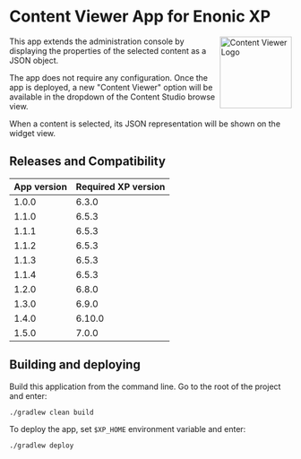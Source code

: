 # Content Viewer App for Enonic XP

<img align="right" alt="Content Viewer Logo" src="https://rawgithub.com/enonic/app-content-viewer/master/src/main/resources/assets/img/content_viewer_cleaned.svg" width="128">

This app extends the administration console by displaying
the properties of the selected content as a JSON object.

The app does not require any configuration. 
Once the app is deployed, a new "Content Viewer" option will be available in the dropdown of the Content Studio browse view.

When a content is selected, its JSON representation will be shown on the widget view.


## Releases and Compatibility

| App version | Required XP version |
| ----------- | ------------------- |
| 1.0.0 | 6.3.0 |
| 1.1.0 | 6.5.3 |
| 1.1.1 | 6.5.3 |
| 1.1.2 | 6.5.3 |
| 1.1.3 | 6.5.3 |
| 1.1.4 | 6.5.3 |
| 1.2.0 | 6.8.0 |
| 1.3.0 | 6.9.0 |
| 1.4.0 | 6.10.0 |
| 1.5.0 | 7.0.0 |


## Building and deploying

Build this application from the command line. Go to the root of the project and enter:

    ./gradlew clean build

To deploy the app, set `$XP_HOME` environment variable and enter:

    ./gradlew deploy

